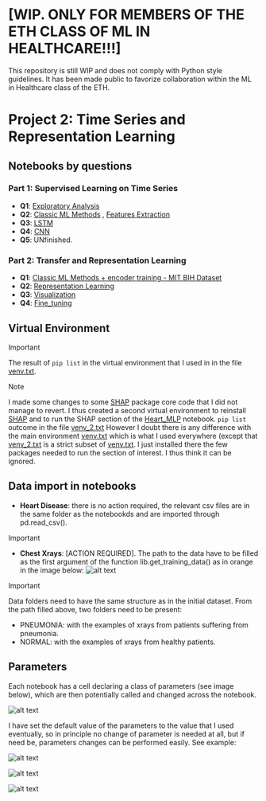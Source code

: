 # [WIP. ONLY FOR MEMBERS OF THE ETH CLASS OF ML IN HEALTHCARE!!!]

This repository is still WIP and does not comply with Python style guidelines. It has been made public to favorize collaboration within the ML in Healthcare class of the ETH.


# Project 2: Time Series and Representation Learning

## Notebooks by questions

###  Part 1: Supervised Learning on Time Series

*  **Q1**: [Exploratory Analysis](https://github.com/juliepinole/proj2/blob/main/task_1/Part_1_Q1_Exploration.ipynb)
*  **Q2**: [Classic ML Methods](https://github.com/juliepinole/proj2/blob/main/task_1/Part_1_Q2_Classic_ML_Models.ipynb) , [Features Extraction](https://github.com/juliepinole/proj2/blob/main/task_1/Part_1_Q2_features_extraction.ipynb)
*  **Q3**: [LSTM](https://github.com/juliepinole/proj2/blob/main/task_1/Part_1_Q3_LSTM.ipynb)
*  **Q4**: [CNN](https://github.com/juliepinole/proj2/blob/main/task_1/Part_1_Q4_CNN.ipynb)
*  **Q5**: UNfinished.

###  Part 2: Transfer and Representation Learning
*  **Q1**: [Classic ML Methods + encoder training - MIT BIH Dataset](https://github.com/juliepinole/proj2/blob/main/task_1/Part_2_Q1_Classic_ML.ipynb)
*  **Q2**: [Representation Learning](https://github.com/juliepinole/proj2/blob/main/task_1/Part_2_Q2_Representation.ipynb)
*  **Q3**: [Visualization](https://github.com/juliepinole/proj2/blob/main/task_1/Part_2_Q3_Visualization.ipynb)
*  **Q4**: [Fine_tuning](https://github.com/juliepinole/proj2/blob/main/task_1/Part_2_Q4_Fine_Tuning.ipynb)

## Virtual Environment

> [!IMPORTANT]
> The result of `pip list` in the virtual environment that I used in in the file [venv.txt](https://github.com/juliepinole/eth/blob/main/healthcare/venv.txt).

> [!NOTE]
> I made some changes to some [SHAP](https://shap.readthedocs.io/en/latest/) package core code that I did not manage to revert. I thus created a second virtual environment to reinstall [SHAP](https://shap.readthedocs.io/en/latest/) and to run the SHAP section of the [Heart_MLP](https://github.com/juliepinole/eth/blob/main/healthcare/heart/Heart_MLP.ipynb) notebook. `pip list` outcome in the file [venv_2.txt](https://github.com/juliepinole/eth/blob/main/healthcare/venv_2.txt) However I doubt there is any difference with the main environment [venv.txt](https://github.com/juliepinole/eth/blob/main/healthcare/venv.txt) which is what I used everywhere (except that [venv_2.txt](https://github.com/juliepinole/eth/blob/main/healthcare/venv_2.txt) is a strict subset of [venv.txt](https://github.com/juliepinole/eth/blob/main/healthcare/venv.txt). I just installed there the few packages needed to run the section of interest. I thus think it can be ignored.

## Data import in notebooks

* **Heart Disease**: there is no action required, the relevant csv files are in the same folder as the notebookds and are imported through pd.read_csv().
> [!IMPORTANT]
> * **Chest Xrays**: [ACTION REQUIRED]. The path to the data have to be filled as the first argument of the function lib.get_training_data() as in orange in the image below:
>   ![alt text](image.png)


> [!IMPORTANT]
> Data folders need to have the same structure as in the initial dataset. From the path filled above, two folders need to be present:
>
> *  PNEUMONIA: with the examples of xrays from patients suffering from pneumonia.
> *  NORMAL: with the examples of xrays from healthy patients.


## Parameters

Each notebook has a cell declaring a class of parameters (see image below), which are then potentially called and changed across the notebook. 

![alt text](image-1.png)

I have set the default value of the parameters to the value that I used eventually, so in principle no change of parameter is needed at all, but if need be, parameters changes can be performed easily. See example:

![alt text](image-2.png)

![alt text](image-3.png)

![alt text](image-4.png)
